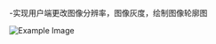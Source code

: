 -实现用户端更改图像分辨率，图像灰度，绘制图像轮廓图

![Example Image](https://github.com/WindowBird/CV_Online/blob/master/Demo%20pictures/YP%5B%251U5YYSGJ393M1\)L3IVS.png)
